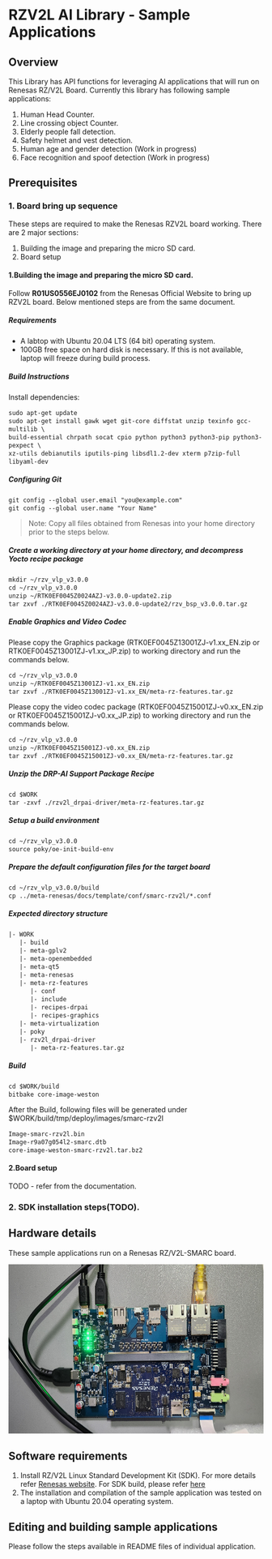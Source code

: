 # RZV2L AI Library - Sample Applications

## Overview

This Library has API functions for leveraging AI applications that will run on Renesas RZ/V2L Board. Currently this library has following sample applications: 

1. Human Head Counter. 
2. Line crossing object Counter.
3. Elderly people fall detection.
4. Safety helmet and vest detection.
5. Human age and gender detection (Work in progress)
6. Face recognition and spoof detection (Work in progress)

## Prerequisites
### 1. Board bring up sequence
These steps are required to make the Renesas RZV2L board working.
There are 2 major sections:
1. Building the image and preparing the micro SD card.
2. Board setup

#### 1.Building the image and preparing the micro SD card.
Follow **R01US0556EJ0102** from the Renesas Official Website to bring up RZV2L board. Below mentioned steps are from the same document.

##### Requirements
- A labtop with Ubuntu 20.04 LTS (64 bit) operating system.
- 100GB free space on hard disk is necessary. If this is not available, laptop will freeze during build process.

##### Build Instructions
Install dependencies:

```
sudo apt-get update
sudo apt-get install gawk wget git-core diffstat unzip texinfo gcc-multilib \
build-essential chrpath socat cpio python python3 python3-pip python3-pexpect \
xz-utils debianutils iputils-ping libsdl1.2-dev xterm p7zip-full libyaml-dev
```

##### Configuring Git
```
git config --global user.email "you@example.com"
git config --global user.name "Your Name"
```
> Note: Copy all files obtained from Renesas into your home directory prior to the steps below.

##### Create a working directory at your home directory, and decompress Yocto recipe package
```
mkdir ~/rzv_vlp_v3.0.0
cd ~/rzv_vlp_v3.0.0
unzip ~/RTK0EF0045Z0024AZJ-v3.0.0-update2.zip
tar zxvf ./RTK0EF0045Z0024AZJ-v3.0.0-update2/rzv_bsp_v3.0.0.tar.gz
```

##### Enable Graphics and Video Codec
Please copy the Graphics package (RTK0EF0045Z13001ZJ-v1.xx_EN.zip or RTK0EF0045Z13001ZJ-v1.xx_JP.zip) to working directory and run the commands below.
```
cd ~/rzv_vlp_v3.0.0
unzip ~/RTK0EF0045Z13001ZJ-v1.xx_EN.zip
tar zxvf ./RTK0EF0045Z13001ZJ-v1.xx_EN/meta-rz-features.tar.gz
```

Please copy the video codec package (RTK0EF0045Z15001ZJ-v0.xx_EN.zip or RTK0EF0045Z15001ZJ-v0.xx_JP.zip) to working directory and run the commands below.
```
cd ~/rzv_vlp_v3.0.0
unzip ~/RTK0EF0045Z15001ZJ-v0.xx_EN.zip
tar zxvf ./RTK0EF0045Z15001ZJ-v0.xx_EN/meta-rz-features.tar.gz
```

##### Unzip the DRP-AI Support Package Recipe
```
cd $WORK
tar -zxvf ./rzv2l_drpai-driver/meta-rz-features.tar.gz
```

##### Setup a build environment
```
cd ~/rzv_vlp_v3.0.0
source poky/oe-init-build-env
```

##### Prepare the default configuration files for the target board
```
cd ~/rzv_vlp_v3.0.0/build
cp ../meta-renesas/docs/template/conf/smarc-rzv2l/*.conf
```

##### Expected directory structure

```
|- WORK
   |- build
   |- meta-gplv2
   |- meta-openembedded
   |- meta-qt5
   |- meta-renesas
   |- meta-rz-features
      |- conf
      |- include
      |- recipes-drpai
      |- recipes-graphics
   |- meta-virtualization
   |- poky
   |- rzv2l_drpai-driver
      |- meta-rz-features.tar.gz
```

##### Build
```
cd $WORK/build
bitbake core-image-weston
```

After the Build, following files will be generated under $WORK/build/tmp/deploy/images/smarc-rzv2l

```
Image-smarc-rzv2l.bin
Image-r9a07g054l2-smarc.dtb
core-image-weston-smarc-rzv2l.tar.bz2
```
#### 2.Board setup
TODO - refer from the documentation.

### 2. SDK installation steps(TODO).

## Hardware details 
 
These sample applications run on a Renesas RZ/V2L-SMARC board.

<img src="./Renesas_RZV2L_image.jpg?raw=true" alt="Markdown Monster icon"
     margin-right=10px; 
     width=600px;
     height=334px />


## Software requirements

1. Install RZ/V2L Linux Standard Development Kit (SDK). For more details refer [Renesas website](https://www.renesas.com/us/en/products/microcontrollers-microprocessors/rz-mpus/rzv2l-general-purpose-microprocessor-equipped-renesas-original-ai-accelerator-drp-ai-12ghz-dual#overview). For SDK build, please refer [here](https://github.com/renesas-rz/meta-rzv)
2. The installation and compilation of the sample application was tested on a laptop with Ubuntu 20.04 operating system.

## Editing and building sample applications

Please follow the steps available in README files of individual application.
